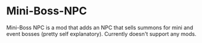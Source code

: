 # Mini-Boss-NPC
Mini-Boss NPC is a mod that adds an NPC that sells summons for mini and event bosses (pretty self explanatory). Currently doesn't support any mods.
